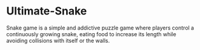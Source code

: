 # Ultimate-Snake

Snake game is a simple and addictive puzzle game where players control a continuously growing snake, eating food to increase its length while avoiding collisions with itself or the walls.
